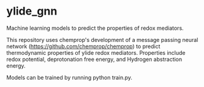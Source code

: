 # ylide_gnn

Machine learning models to predict the properties of redox mediators.

This repository uses chemprop's development of a message passing neural network (https://github.com/chemprop/chemprop) to predict thermodynamic properties of ylide redox mediators. Properties include redox potential, deprotonation free energy, and Hydrogen abstraction energy.


Models can be trained by running python train.py.


